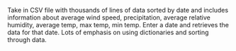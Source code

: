 Take in CSV file with thousands of lines of data sorted by date and includes information about average wind speed, precipitation, average relative humidity, average temp, max temp, min temp. Enter a date and retrieves the data for that date. 
Lots of emphasis on using dictionaries and sorting through data.
